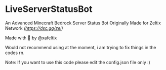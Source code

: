 # LiveServerStatusBot
An Advanced Minecraft Bedrock Server Status Bot Originally Made for Zeltix Network *(https://dsc.gg/zel)*

Made with 💖 by @xafeltix

Would not recommend using at the moment, i am trying to fix things in the codes rn.

Note: If you want to use this code please edit the config.json file only :)
